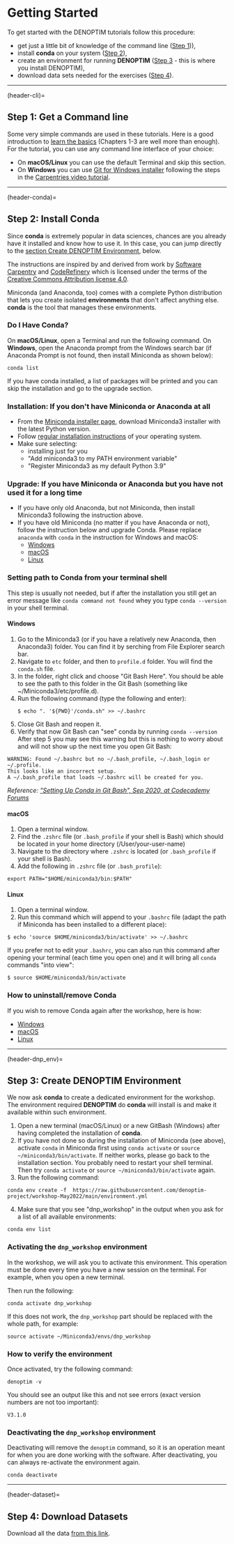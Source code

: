 # Getting Started
To get started with the DENOPTIM tutorials follow this procedure:
* get just a little bit of knowledge of the command line ([Step 1](header-cli))),
* install **conda** on your system ([Step 2](header-conda)),
* create an environment for running **DENOPTIM** ([Step 3](header-dnp_env) - this is where you install DENOPTIM),
* download data sets needed for the exercises ([Step 4](header-dataset)).

---
(header-cli)=
## Step 1: Get a Command line
Some very simple commands are used in these tutorials. Here is a good introduction to [learn the basics](https://swcarpentry.github.io/shell-novice/) (Chapters 1-3 are well more than enough).
For the tutorial, you can use any command line interface of your choice:
* On **macOS/Linux** you can use the default Terminal and skip this section.
* On **Windows** you can use [Git for Windows installer](https://gitforwindows.org/) following the steps in the
  [Carpentries video tutorial](https://www.youtube-nocookie.com/embed/339AEqk9c-8?modestbranding=1&playsinline=1&iv_load_policy=3&rel=0).

---
(header-conda)=
## Step 2: Install Conda
Since **conda** is extremely popular in data sciences, chances are you already have it installed and know how to use it. In this case, you can jump directly to the [section Create DENOPTIM Environment](header-dnp_env), below.

The instructions are inspired by and derived from work by [Software Carpentry](http://software-carpentry.org) and [CodeRefinery](https://coderefinery.org/) which is licensed under the terms of the [Creative Commons Attribution license 4.0](https://creativecommons.org/licenses/by-sa/4.0/).

Miniconda (and Anaconda, too) comes with a complete Python distribution that lets
you create isolated **environments** that don't affect anything else.
**conda** is the tool that manages these environments.

### Do I Have Conda?
On **macOS/Linux**, open a Terminal and run the following command. On **Windows**, open the Anaconda prompt from the Windows search bar (if Anaconda Prompt is not found, then install Miniconda as shown below):

```
conda list
```

If you have conda installed, a list of packages will be printed and you can skip the installation and go to the upgrade section.

### Installation: If you don't have Miniconda or Anaconda at all

- From the [Miniconda installer page](https://docs.conda.io/en/latest/miniconda.html),
  download Miniconda3 installer with the latest Python version.
- Follow [regular installation instructions](https://conda.io/projects/conda/en/latest/user-guide/install/index.html#regular-installation)
  of your operating system.
- Make sure selecting:
    - installing just for you
    - "Add miniconda3 to my PATH environment variable"
    - "Register Miniconda3 as my default Python 3.9"


### Upgrade: If you have Miniconda or Anaconda but you have not used it for a long time

- If you have only old Anaconda, but not Miniconda, then install Miniconda3
  following the instruction above.
- If you have old Miniconda (no matter if you have Anaconda or not), follow the
  instruction below and upgrade Conda. Please replace `anaconda` with `conda`
  in the instruction for Windows and macOS:
    - [Windows](https://docs.conda.io/projects/continuumio-conda/en/latest/user-guide/install/windows.html#updating-conda)
    - [macOS](https://docs.conda.io/projects/continuumio-conda/en/latest/user-guide/install/macos.html#updating-anaconda-or-miniconda)
    - [Linux](https://docs.conda.io/projects/continuumio-conda/en/latest/user-guide/install/linux.html#updating-anaconda-or-miniconda)


### Setting path to Conda from your terminal shell

This step is usually not needed, but if after the installation you still get an error message like `conda command not found` whey you type `conda --version` in your shell terminal.

#### Windows
  1. Go to the Miniconda3 (or if you have a relatively new Anaconda, then
     Anaconda3) folder. You can find it by serching from File Explorer search
     bar.
  2. Navigate to `etc` folder, and then to `profile.d` folder. You will find
     the `conda.sh` file.
  3. In the folder, right click and choose "Git Bash Here". You should be able
     to see the path to this folder in the Git Bash (something like
     ~/Miniconda3/etc/profile.d).
  4. Run the following command (type the following and enter):
     ```shell
     $ echo ". '${PWD}'/conda.sh" >> ~/.bashrc
     ```
  5. Close Git Bash and reopen it.
  6. Verify that now Git Bash can "see" conda by running `conda --version`
  After step 5 you may see this warning but this is nothing to worry about and will
  not show up the next time you open Git Bash:
  ```
  WARNING: Found ~/.bashrc but no ~/.bash_profile, ~/.bash_login or ~/.profile.
  This looks like an incorrect setup.
  A ~/.bash_profile that loads ~/.bashrc will be created for you.
  ```
  *Reference: ["Setting Up Conda in Git Bash", Sep 2020, at Codecademy
  Forums](https://discuss.codecademy.com/t/setting-up-conda-in-git-bash/534473)*

#### macOS
  1. Open a terminal window.
  2. Find the `.zshrc` file (or `.bash_profile` if your shell is Bash)
     which should be located in your home directory
     (/User/your-user-name)
  3. Navigate to the directory where `.zshrc` is located (or `.bash_profile` if your shell is Bash).
  4. Add the following in `.zshrc` file (or `.bash_profile`):
  ```shell
  export PATH="$HOME/miniconda3/bin:$PATH"
  ```

#### Linux
  1. Open a terminal window.
  2. Run this command which will append to your `.bashrc` file (adapt the path if Miniconda has been installed
     to a different place):
  ```shell
  $ echo 'source $HOME/miniconda3/bin/activate' >> ~/.bashrc
  ```
  If you prefer not to edit your `.bashrc`, you can also run this command after opening your terminal (each time you open one)
  and it will bring all `conda` commands "into view":
  ```shell
  $ source $HOME/miniconda3/bin/activate
  ```


### How to uninstall/remove Conda

If you wish to remove Conda again after the workshop, here is how:

- [Windows](https://docs.conda.io/projects/continuumio-conda/en/latest/user-guide/install/windows.html#uninstalling-conda)
- [macOS](https://docs.conda.io/projects/continuumio-conda/en/latest/user-guide/install/macos.html#uninstalling-anaconda-or-miniconda)
- [Linux](https://docs.conda.io/projects/continuumio-conda/en/latest/user-guide/install/linux.html#uninstalling-anaconda-or-miniconda)

---
(header-dnp_env)=
## Step 3: Create DENOPTIM Environment

We now ask **conda** to create a dedicated environment for the workshop. The environment required **DENOPTIM** do **conda** will install is and make it available within such environment.
1. Open a new terminal (macOS/Linux) or a new GitBash (Windows) after having completed the installation of **conda**.
2. If you have not done so during the installation of Miniconda (see above), activate `conda` in Miniconda first using `conda activate` or `source ~/miniconda3/bin/activate`. If neither works, please go back to the installation section. You probably need to restart your shell terminal. Then try `conda activate` or `source ~/miniconda3/bin/activate` again.
3. Run the following command:
```
conda env create -f  https://raw.githubusercontent.com/denoptim-project/workshop-May2022/main/environment.yml
```
4. Make sure that you see "dnp_workshop" in the output when you ask for a list of all available environments:
```
conda env list
```

### Activating the `dnp_workshop` environment

In the workshop, we will ask you to activate this environment. This operation must be done every time you have a new session on the terminal. For example, when you open a new terminal.

Then run the following:
```
conda activate dnp_workshop
```

If this does not work, the `dnp_workshop` part should be replaced with the whole path, for example:
```
source activate ~/Miniconda3/envs/dnp_workshop
```


### How to verify the environment

Once activated, try the following command:
```
denoptim -v
```

You should see an output like this and not see errors (exact version numbers are not too important):
```
V3.1.0
```


### Deactivating the `dnp_workshop` environment
Deactivating will remove the `denoptim` command, so it is an operation meant for when you are done working with the software. After deactivating, you can always re-activate the environment again.
```
conda deactivate
```

---
(header-dataset)=
## Step 4: Download Datasets
Download all the data [from this link](https://github.com/denoptim-project/workshop-May2022/archive/refs/tags/v1.2.0.zip).
